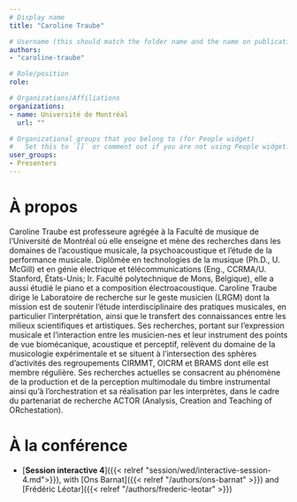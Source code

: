 ```yaml
---
# Display name
title: "Caroline Traube"

# Username (this should match the folder name and the name on publications)
authors:
- "caroline-traube"

# Role/position
role:

# Organizations/Affiliations
organizations:
- name: Université de Montréal
  url: ""

# Organizational groups that you belong to (for People widget)
#   Set this to `[]` or comment out if you are not using People widget.
user_groups:
- Presenters
---
```



# À propos

Caroline Traube est professeure agrégée à la Faculté de musique de l’Université de Montréal où elle enseigne et mène des recherches dans les domaines de l’acoustique musicale, la psychoacoustique et l’étude de la performance musicale. Diplômée en technologies de la musique (Ph.D., U. McGill) et en génie électrique et télécommunications (Eng., CCRMA/U. Stanford, États-Unis; Ir. Faculté polytechnique de Mons, Belgique), elle a aussi étudié le piano et a composition électroacoustique. Caroline Traube dirige le Laboratoire de recherche sur le geste musicien (LRGM) dont la mission est de soutenir l’étude interdisciplinaire des pratiques musicales, en particulier l’interprétation, ainsi que le transfert des connaissances entre les milieux scientifiques et artistiques. Ses recherches, portant sur l’expression musicale et l’interaction entre les musicien-nes et leur instrument des points de vue biomécanique, acoustique et perceptif, relèvent du domaine de la musicologie expérimentale et se situent à l’intersection des sphères d’activités des regroupements CIRMMT, OICRM et BRAMS dont elle est membre régulière. Ses recherches actuelles se consacrent au phénomène de la production et de la perception multimodale du timbre instrumental ainsi qu’à l’orchestration et sa réalisation par les interprètes, dans le cadre du partenariat de recherche ACTOR (Analysis, Creation and Teaching of ORchestation). 

# À la conférence

- [**Session interactive 4**]({{< relref "session/wed/interactive-session-4.md">}}), with [Ons Barnat]({{< relref "/authors/ons-barnat" >}}) and [Frédéric Léotar]({{< relref "/authors/frederic-leotar" >}})